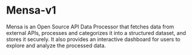 # Mensa-v1
Mensa is an Open Source API Data Processor that fetches data from external APIs, processes and categorizes it into a structured dataset, and stores it securely. It also provides an interactive dashboard for users to explore and analyze the processed data.
